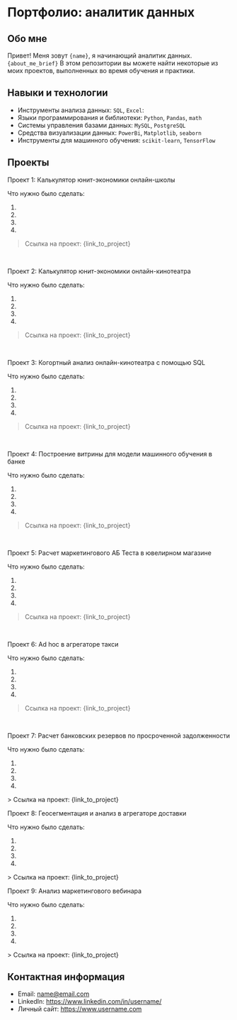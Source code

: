 # Портфолио: аналитик данных

## Обо мне 

Привет! Меня зовут ``{name}``, я начинающий аналитик данных. 
``{about_me_brief}``
В этом репозитории вы можете найти некоторые из моих проектов, выполненных во время обучения и практики.
<br>

## Навыки и технологии
- Инструменты анализа данных: ``SQL``, ``Excel``: 
- Языки программирования и библиотеки: ``Python``, ``Pandas``, ``math`` 
- Системы управления базами данных: ``MySQL``, ``PostgreSQL``
- Средства визуализации данных: ``PowerBi``, ``Matplotlib``, ``seaborn``
- Инструменты для машинного обучения: ``scikit-learn``, ``TensorFlow``



## Проекты

<p> Проект 1: Калькулятор юнит-экономики онлайн-школы</p>
<p>Что нужно было сделать:<p>
<ol>
  <li></li>
  <li></li>
  <li></li>
  <li></li>
</ol>

> Ссылка на проект: {link_to_project}

<br> 

<p> Проект 2: Калькулятор юнит-экономики онлайн-кинотеатра</p>
<p>Что нужно было сделать:<p>
<ol>
  <li></li>
  <li></li>
  <li></li>
  <li></li>
</ol>

> Ссылка на проект: {link_to_project}
<br> 

<p> Проект 3: Когортный анализ онлайн-кинотеатра с помощью SQL</p>
<p>Что нужно было сделать:<p>
<ol>
  <li></li>
  <li></li>
  <li></li>
  <li></li>
</ol>

> Ссылка на проект: {link_to_project}
<br> 

<p>Проект 4: Построение витрины для модели машинного обучения в банке </p> 
<p>Что нужно было сделать:<p>
<ol>
  <li></li>
  <li></li>
  <li></li>
  <li></li>
</ol>

> Ссылка на проект: {link_to_project}
<br> 

<p>Проект 5: Расчет маркетингового АБ Теста в ювелирном магазине </p> 
<p>Что нужно было сделать:<p>
<ol>
  <li></li>
  <li></li>
  <li></li>
  <li></li>
</ol>

> Ссылка на проект: {link_to_project}
<br> 

<p>Проект 6: Ad hoc в агрегаторе такси </p> 
<p>Что нужно было сделать:<p>
<ol>
  <li></li>
  <li></li>
  <li></li>
  <li></li>
</ol>

> Ссылка на проект: {link_to_project}
<br> 

<p>Проект 7: Расчет банковских резервов по просроченной задолженности </p> 
<p>Что нужно было сделать:<p>
<ol>
  <li></li>
  <li></li>
  <li></li>
  <li></li>
</ol>
> Ссылка на проект: {link_to_project}
<br> 

<p>Проект 8: Геосегментация и анализ в агрегаторе доставки</p> 
<p>Что нужно было сделать:<p>
<ol>
  <li></li>
  <li></li>
  <li></li>
  <li></li>
</ol>
> Ссылка на проект: {link_to_project}
<br> 


<p>Проект 9: Анализ маркетингового вебинара</p> 
<p>Что нужно было сделать:<p>
<ol>
  <li></li>
  <li></li>
  <li></li>
  <li></li>
</ol>
> Ссылка на проект: {link_to_project}
<br> 

## Контактная информация
- Email: name@email.com
- LinkedIn: https://www.linkedin.com/in/username/
- Личный сайт: https://www.username.com
